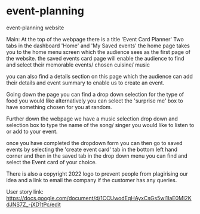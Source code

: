 # event-planning

event-planning website

Main:
At the top of the webpage there is a title 'Event Card Planner'
Two tabs in the dashboard 'Home' and 'My Saved events'
the home page takes you to the home menu screen which the audience sees as the first page of the website.
the saved events card page will enable the audience to find and select their memorable events/ chosen cuisine/ music

you can also find a details section on this page which the audience can add their details and event summary to enable us to create an event.

Going down the page you can find a drop down selection for the type of food you would like alternatively you can select the 'surprise me' box to have something chosen for you at random.

Further down the webpage we have a music selection drop down and selection box to type the name of the song/ singer you would like to listen to or add to your event.

once you have completed the dropdown form you can then go to saved events by selecting the 'create event card' tab in the bottom left hand corner and then in the saved tab in the drop down menu you can find and select the Event card of your choice.

There is also a copyright 2022 logo to prevent people from plagirising our idea and a link to email the company if the customer has any queries.

User story link:
https://docs.google.com/document/d/1CCUwodEqHAyxCsGs5wl1IaE0MI2KdJNS7Z_-jXD1tPc/edit
